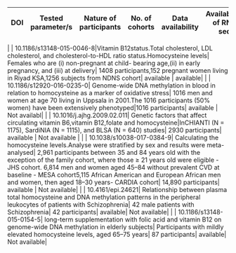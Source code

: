 


|   DOI                   |   Tested parameter/s                          |   Nature of participants             |   No. of cohorts         |   Data availability     |   Availability of RNA seq|
|-------------------------|-----------------------------------------------|--------------------------------------|--------------------------|------------------------ |--------------------------|
|
|   10.1186/s13148-015-0046-8|Vitamin B12status.Total cholesterol, LDL cholesterol, and cholesterol-to-HDL ratio status.Homocysteine levels|   Females who are (i) non-pregnant at child- bearing age,(ii) in early pregnancy, and (iii) at delivery|   1408 participants,152 pregnant women living in Riyad KSA,1256 subjects from NDNS cohort|   available |   available|
|
|   10.1186/s12920-016-0235-0|   Genome-wide DNA methylation in blood in relation to homocysteine as a marker of oxidative stress|   1016 men and women at age 70 living in Uppsala in 2001.The 1016 participants (50% women) have been extensively phenotyped|1016 participants|   available |   Not availabl|
|
|   10.1016/j.ajhg.2009.02.011|   Genetic factors that affect circulating vitamin B6,vitamin B12,folate and homocysteine|InCHIANTI (N = 1175), SardiNIA (N = 1115), and BLSA (N = 640) studies|   2930 participants|   available |   Not available |
|
|   10.1038/s10038-017-0384-9|   Calculating the homocysteine levels.Analyse were stratified by sex and results were meta-analysed|   2,961 participants between 35 and 84 years old with the exception of the family cohort, where those ≥ 21 years old were eligible - JHS cohort. 6,814 men and women aged 45–84 without prevalent CVD at baseline - MESA cohort5,115 African American and European African men and women, then aged 18–30 years- CARDIA cohort|   14,890 participants|   available |   Not available|
|
|   10.4161/epi.24621|   Relationship between plasma total homocysteine and DNA methylation patterns in the peripheral leukocytes of patients with Schizophrenia|   42 male patients with Schizophrenia|   42 participants|   available|   Not available|
|
|   10.1186/s13148-015-0154-5|   long-term supplementation with folic acid and vitamin B12 on genome-wide DNA methylation in elderly subjects|   Participants with mildly elevated homocysteine levels, aged 65–75 years|   87 participants|   available|   Not available|